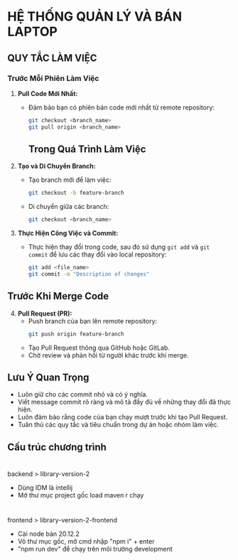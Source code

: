 # HỆ THỐNG QUẢN LÝ VÀ BÁN LAPTOP
## QUY TẮC LÀM VIỆC 
### Trước Mỗi Phiên Làm Việc
1. **Pull Code Mới Nhất:**
   - Đảm bảo bạn có phiên bản code mới nhất từ remote repository:
     ```bash
     git checkout <branch_name>
     git pull origin <branch_name>
     ```
     ## Trong Quá Trình Làm Việc

2. **Tạo và Di Chuyển Branch:**
   - Tạo branch mới để làm việc:
     ```bash
     git checkout -b feature-branch
     ```
   - Di chuyển giữa các branch:
     ```bash
     git checkout <branch_name>
     ```

3. **Thực Hiện Công Việc và Commit:**
   - Thực hiện thay đổi trong code, sau đó sử dụng `git add` và `git commit` để lưu các thay đổi vào local repository:
     ```bash
     git add <file_name>
     git commit -m "Description of changes"
     ```

## Trước Khi Merge Code

4. **Pull Request (PR):**
   - Push branch của bạn lên remote repository:
     ```bash
     git push origin feature-branch
     ```
   - Tạo Pull Request thông qua GitHub hoặc GitLab.
   - Chờ review và phản hồi từ người khác trước khi merge.

## Lưu Ý Quan Trọng

- Luôn giữ cho các commit nhỏ và có ý nghĩa.
- Viết message commit rõ ràng và mô tả đầy đủ về những thay đổi đã thực hiện.
- Luôn đảm bảo rằng code của bạn chạy mượt trước khi tạo Pull Request.
- Tuân thủ các quy tắc và tiêu chuẩn trong dự án hoặc nhóm làm việc.

## Cấu trúc chương trình
#
backend > library-version-2
  - Dùng IDM là intellij
  - Mở thư mục project gốc load maven r chạy

#
frontend > library-version-2-frontend
  - Cài node bản 20.12.2
  - Vô thư mục gốc, mở cmd nhập "npm i" + enter
  - "npm run dev" để chạy trên môi trường development